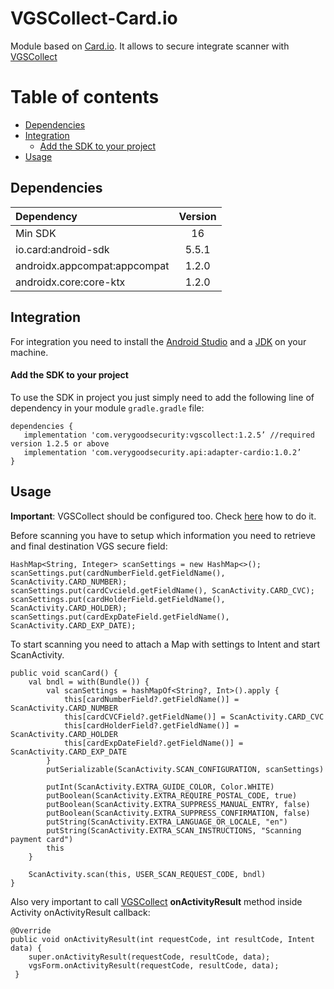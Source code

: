 # VGSCollect-Card.io 

Module based on [Card.io](https://github.com/card-io/card.io-Android-SDK). It allows to secure integrate scanner with [VGSCollect](https://github.com/verygoodsecurity/vgs-collect-android)

Table of contents
=================

<!--ts-->
   * [Dependencies](#dependencies)
   * [Integration](#integration)
      * [Add the SDK to your project](#add-the-sdk-to-your-project)
   * [Usage](#usage)
<!--te-->

## Dependencies

| Dependency | Version |
| :--- | :---: |
| Min SDK | 16 |
| io.card:android-sdk | 5.5.1 |
| androidx.appcompat:appcompat | 1.2.0 |
| androidx.core:core-ktx | 1.2.0 |

## Integration 
For integration you need to install the [Android Studio](http://developer.android.com/sdk/index.html) and a [JDK](http://www.oracle.com/technetwork/java/javase/downloads/jdk8-downloads-2133151.html) on your machine.

#### Add the SDK to your project
To use the SDK in project you just simply need to add the following line of dependency in your module `gradle.gradle` file:
```
dependencies {
   implementation 'com.verygoodsecurity:vgscollect:1.2.5’ //required version 1.2.5 or above
   implementation 'com.verygoodsecurity.api:adapter-cardio:1.0.2’
}
```

## Usage

**Important**: VGSCollect should be configured too. Check [here](https://www.verygoodsecurity.com/docs/vgs-collect/android-sdk#step-2-configure-your-app) how to do it.

Before scanning you have to setup which information you need to retrieve and final destination VGS secure field:
```
HashMap<String, Integer> scanSettings = new HashMap<>();
scanSettings.put(cardNumberField.getFieldName(), ScanActivity.CARD_NUMBER);
scanSettings.put(cardCvcield.getFieldName(), ScanActivity.CARD_CVC);
scanSettings.put(cardHolderField.getFieldName(), ScanActivity.CARD_HOLDER);
scanSettings.put(cardExpDateField.getFieldName(), ScanActivity.CARD_EXP_DATE);
```

To start scanning you need to attach a Map with settings to Intent and start ScanActivity.
```
public void scanCard() {
    val bndl = with(Bundle()) {
        val scanSettings = hashMapOf<String?, Int>().apply {
            this[cardNumberField?.getFieldName()] = ScanActivity.CARD_NUMBER
            this[cardCVCField?.getFieldName()] = ScanActivity.CARD_CVC
            this[cardHolderField?.getFieldName()] = ScanActivity.CARD_HOLDER
            this[cardExpDateField?.getFieldName()] = ScanActivity.CARD_EXP_DATE
        }
        putSerializable(ScanActivity.SCAN_CONFIGURATION, scanSettings)

        putInt(ScanActivity.EXTRA_GUIDE_COLOR, Color.WHITE)
        putBoolean(ScanActivity.EXTRA_REQUIRE_POSTAL_CODE, true)
        putBoolean(ScanActivity.EXTRA_SUPPRESS_MANUAL_ENTRY, false)
        putBoolean(ScanActivity.EXTRA_SUPPRESS_CONFIRMATION, false)
        putString(ScanActivity.EXTRA_LANGUAGE_OR_LOCALE, "en")
        putString(ScanActivity.EXTRA_SCAN_INSTRUCTIONS, "Scanning payment card")
        this
    }

    ScanActivity.scan(this, USER_SCAN_REQUEST_CODE, bndl)
}
```

Also very important to call [VGSCollect](https://github.com/verygoodsecurity/vgs-collect-android) **onActivityResult** method inside Activity onActivityResult callback:
```
@Override 
public void onActivityResult(int requestCode, int resultCode, Intent data) {
    super.onActivityResult(requestCode, resultCode, data);
    vgsForm.onActivityResult(requestCode, resultCode, data);
 }

```
